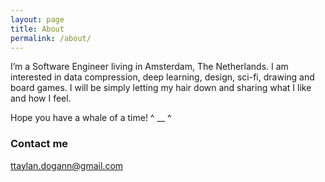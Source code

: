 ```yaml
---
layout: page
title: About
permalink: /about/
---
```


I’m a Software Engineer living in Amsterdam, The Netherlands. I am interested in data compression, deep learning, design, sci-fi, drawing and board games. I will be simply letting my hair down and sharing what I like and how I feel.

Hope you have a whale of a time!  ^ __ ^

<!-- ### More Information

A place to include any other types of information that you'd like to include about yourself. -->

### Contact me

[ttaylan.dogann@gmail.com](mailto:ttaylan.dogann@gmail.com)
